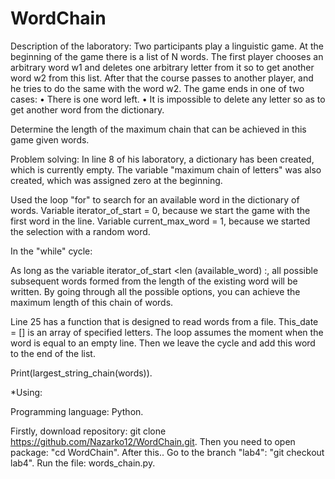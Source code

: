 # WordChain

Description of the laboratory:
Two participants play a linguistic game. At the beginning of the game there is a list of N words. The first player chooses an arbitrary word w1 and deletes one arbitrary letter from it so to get another word w2 from this list. After that the course passes to another player, and he tries to do the same with the word w2. The game ends in one of two cases: • There is one word left. • It is impossible to delete any letter so as to get another word from the dictionary.

Determine the length of the maximum chain that can be achieved in this game given words.

Problem solving:
In line 8 of his laboratory, a dictionary has been created, which is currently empty. The variable "maximum chain of letters" was also created, which was assigned zero at the beginning.

Used the loop "for" to search for an available word in the dictionary of words. Variable iterator_of_start = 0, because we start the game with the first word in the line. Variable current_max_word = 1, because we started the selection with a random word.

In the "while" cycle:

As long as the variable iterator_of_start <len (available_word) :, all possible subsequent words formed from the length of the existing word will be written. By going through all the possible options, you can achieve the maximum length of this chain of words.

Line 25 has a function that is designed to read words from a file. This_date = [] is an array of specified letters. The loop assumes the moment when the word is equal to an empty line. Then we leave the cycle and add this word to the end of the list.

Print(largest_string_chain(words)).

*Using:

Programming language: Python.

Firstly, download repository: git clone https://github.com/Nazarko12/WordChain.git. Then you need to open package: "cd WordChain". After this.. Go to the branch "lab4": "git checkout lab4". Run the file: words_chain.py.
